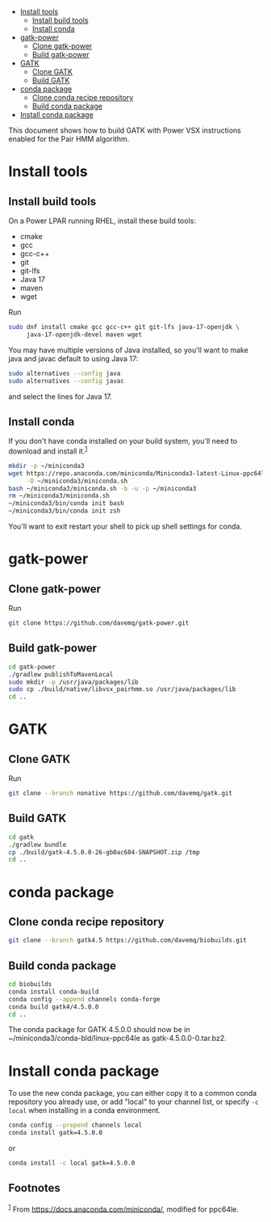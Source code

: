 - [Install tools](#org18ce076)
  - [Install build tools](#org76e6817)
  - [Install conda](#org1cf9e81)
- [gatk-power](#org3a914a0)
  - [Clone gatk-power](#org42b8c84)
  - [Build gatk-power](#orge123802)
- [GATK](#orge774062)
  - [Clone GATK](#org7ac1350)
  - [Build GATK](#orgbc91fc9)
- [conda package](#orgdc12361)
  - [Clone conda recipe repository](#org6e77e80)
  - [Build conda package](#org7e21a23)
- [Install conda package](#org145cd09)

This document shows how to build GATK with Power VSX instructions enabled for the Pair HMM algorithm.


<a id="org18ce076"></a>

# Install tools


<a id="org76e6817"></a>

## Install build tools

On a Power LPAR running RHEL, install these build tools:

-   cmake
-   gcc
-   gcc-c++
-   git
-   git-lfs
-   Java 17
-   maven
-   wget

Run

```sh
sudo dnf install cmake gcc gcc-c++ git git-lfs java-17-openjdk \
     java-17-openjdk-devel maven wget
```

You may have multiple versions of Java installed, so you'll want to make java and javac default to using Java 17:

```sh
sudo alternatives --config java
sudo alternatives --config javac
```

and select the lines for Java 17.


<a id="org1cf9e81"></a>

## Install conda

If you don't have conda installed on your build system, you'll need to download and install it.<sup><a id="fnr.1" class="footref" href="#fn.1" role="doc-backlink">1</a></sup>

```sh
mkdir -p ~/miniconda3
wget https://repo.anaconda.com/miniconda/Miniconda3-latest-Linux-ppc64le.sh \
     -O ~/miniconda3/miniconda.sh
bash ~/miniconda3/miniconda.sh -b -u -p ~/miniconda3
rm ~/miniconda3/miniconda.sh
~/miniconda3/bin/conda init bash
~/miniconda3/bin/conda init zsh
```

You'll want to exit restart your shell to pick up shell settings for conda.


<a id="org3a914a0"></a>

# gatk-power


<a id="org42b8c84"></a>

## Clone gatk-power

Run

```sh
git clone https://github.com/davemq/gatk-power.git
```


<a id="orge123802"></a>

## Build gatk-power

```sh
cd gatk-power
./gradlew publishToMavenLocal
sudo mkdir -p /usr/java/packages/lib
sudo cp ./build/native/libvsx_pairhmm.so /usr/java/packages/lib
cd ..
```


<a id="orge774062"></a>

# GATK


<a id="org7ac1350"></a>

## Clone GATK

Run

```sh
git clone --branch nonative https://github.com/davemq/gatk.git
```


<a id="orgbc91fc9"></a>

## Build GATK

```sh
cd gatk
./gradlew bundle
cp ./build/gatk-4.5.0.0-26-gb0ac604-SNAPSHOT.zip /tmp
cd ..
```


<a id="orgdc12361"></a>

# conda package


<a id="org6e77e80"></a>

## Clone conda recipe repository

```sh
git clone --branch gatk4.5 https://github.com/davemq/biobuilds.git
```


<a id="org7e21a23"></a>

## Build conda package

```sh
cd biobuilds
conda install conda-build
conda config --append channels conda-forge
conda build gatk4/4.5.0.0
cd ..
```

The conda package for GATK 4.5.0.0 should now be in ~/miniconda3/conda-bld/linux-ppc64le as gatk-4.5.0.0-0.tar.bz2.


<a id="org145cd09"></a>

# Install conda package

To use the new conda package, you can either copy it to a common conda repository you already use, or add "local" to your channel list, or specify `-c local` when installing in a conda environment.

```sh
conda config --prepend channels local
conda install gatk=4.5.0.0
```

or

```sh
conda install -c local gatk=4.5.0.0
```

## Footnotes

<sup><a id="fn.1" class="footnum" href="#fnr.1">1</a></sup> From <https://docs.anaconda.com/miniconda/>, modified for ppc64le.
